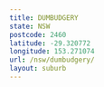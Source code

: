 ```yaml
---
title: DUMBUDGERY
state: NSW
postcode: 2460
latitude: -29.320772
longitude: 153.271074
url: /nsw/dumbudgery/
layout: suburb
---
```

